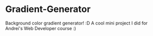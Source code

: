 # Gradient-Generator
Background color gradient generator! :D
A cool mini project I did for Andrei's Web Developer course :)
